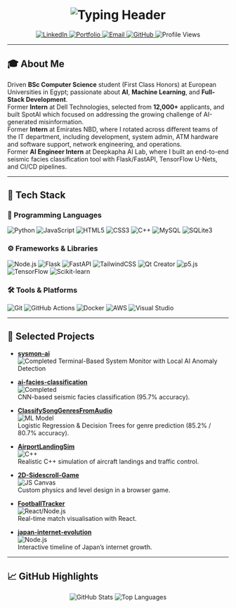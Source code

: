 <!--
**oashraff/oashraff** is a ✨ _special_ ✨ repository because its README appears on your GitHub profile.
-->

<h1 align="center">
  <img src="https://readme-typing-svg.herokuapp.com?font=Fira+Code&size=28&pause=1000&color=FFFFF&center=true&vCenter=true&width=600&height=80&lines=Omar+Ashraf+Mohammed;Software+Engineer+%7C+AI+Researcher" alt="Typing Header"/>
</h1>

<p align="center">
  <a href="https://www.linkedin.com/in/omarashrafmo/">
    <img src="https://img.shields.io/badge/LinkedIn-0077B5?style=flat&logo=linkedin&logoColor=white" alt="LinkedIn"/>
  </a>
  <a href="https://omar-ash.netlify.app">
    <img src="https://img.shields.io/badge/Portfolio-FF5722?style=flat&logo=about-me&logoColor=white" alt="Portfolio"/>
  </a>
  <a href="mailto:oomaraashrafaabdou@gmail.com">
    <img src="https://img.shields.io/badge/Email-D14836?style=flat&logo=gmail&logoColor=white" alt="Email"/>
  </a>
  <a href="https://github.com/oashraff">
    <img src="https://img.shields.io/badge/GitHub-181717?style=flat&logo=github&logoColor=white" alt="GitHub"/>
  </a>
  <img src="https://komarev.com/ghpvc/?username=oashraff&style=flat&color=blue" alt="Profile Views"/>
</p>

---

## 🎓 About Me
Driven **BSc Computer Science** student (First Class Honors) at European Universities in Egypt; passionate about **AI**, **Machine Learning**, and **Full-Stack Development**.  
Former **Intern** at Dell Technologies, selected from **12,000+** applicants, and built SpotAI which focused on addressing the growing challenge of AI-generated misinformation.  
Former **Intern** at Emirates NBD, where I rotated across different teams of the IT department, including development, system admin, ATM hardware and software support, network engineering, and operations.  
Former **AI Engineer Intern** at Deepkapha AI Lab, where I built an end-to-end seismic facies classification tool with Flask/FastAPI, TensorFlow U-Nets, and CI/CD pipelines.


---

## 🤖 Tech Stack

### 📝 Programming Languages  
<p align="left">
  <img src="https://img.shields.io/badge/Python-3776AB?style=flat&logo=python&logoColor=white" alt="Python"/>
  <img src="https://img.shields.io/badge/JavaScript-F7DF1E?style=flat&logo=javascript&logoColor=black" alt="JavaScript"/>
  <img src="https://img.shields.io/badge/HTML5-E34F26?style=flat&logo=html5&logoColor=white" alt="HTML5"/>
  <img src="https://img.shields.io/badge/CSS3-1572B6?style=flat&logo=css3&logoColor=white" alt="CSS3"/>
  <img src="https://img.shields.io/badge/C++-00599C?style=flat&logo=c%2B%2B&logoColor=white" alt="C++"/>
  <img src="https://img.shields.io/badge/MySQL-4479A1?style=flat&logo=mysql&logoColor=white" alt="MySQL"/>
  <img src="https://img.shields.io/badge/SQLite-07405E?style=flat&logo=sqlite&logoColor=white" alt="SQLite3"/>
</p>

### ⚙️ Frameworks & Libraries  
<p align="left">
  <img src="https://img.shields.io/badge/Node.js-339933?style=flat&logo=nodedotjs&logoColor=white" alt="Node.js"/>
  <img src="https://img.shields.io/badge/Flask-000000?style=flat&logo=flask&logoColor=white" alt="Flask"/>
  <img src="https://img.shields.io/badge/FastAPI-009688?style=flat&logo=fastapi&logoColor=white" alt="FastAPI"/>
  <img src="https://img.shields.io/badge/Tailwind_CSS-06B6D4?style=flat&logo=tailwind-css&logoColor=white" alt="TailwindCSS"/>
  <img src="https://img.shields.io/badge/Qt-41CD52?style=flat&logo=qt&logoColor=white" alt="Qt Creator"/>
  <img src="https://img.shields.io/badge/p5.js-ED225D?style=flat&logo=p5.js&logoColor=white" alt="p5.js"/>
  <img src="https://img.shields.io/badge/TensorFlow-FF6F00?style=flat&logo=tensorflow&logoColor=white" alt="TensorFlow"/>
  <img src="https://img.shields.io/badge/scikit--learn-F7931E?style=flat&logo=scikitlearn&logoColor=white" alt="Scikit-learn"/>
</p>

### 🛠 Tools & Platforms  
<p align="left">
  <img src="https://img.shields.io/badge/Git-F05032?style=flat&logo=git&logoColor=white" alt="Git"/>
  <img src="https://img.shields.io/badge/GitHub_Actions-2088FF?style=flat&logo=github-actions&logoColor=white" alt="GitHub Actions"/>
  <img src="https://img.shields.io/badge/Docker-2496ED?style=flat&logo=docker&logoColor=white" alt="Docker"/>
  <img src="https://img.shields.io/badge/AWS-232F3E?style=flat&logo=amazonaws&logoColor=white" alt="AWS"/>
  <img src="https://img.shields.io/badge/Visual_Studio-5C2D91?style=flat&logo=visual-studio&logoColor=white" alt="Visual Studio"/>
</p>

---

## 🚀 Selected Projects

- **[sysmon-ai](https://github.com/oashraff/sysmon-ai)**  
  <img src="https://img.shields.io/badge/Status-Completed-brightgreen" alt="Completed"/>
  Terminal-Based System Monitor with Local AI Anomaly Detection
  
- **[ai-facies-classification](https://github.com/oashraff/ai-facies-classification)**  
  <img src="https://img.shields.io/badge/Status-Completed-brightgreen" alt="Completed"/>  
  CNN-based seismic facies classification (95.7% accuracy).
- **[ClassifySongGenresFromAudio](https://github.com/oashraff/ClassifySongGenresFromAudio)**  
  <img src="https://img.shields.io/badge/ML-Model-orange" alt="ML Model"/>  
  Logistic Regression & Decision Trees for genre prediction (85.2% / 80.7% accuracy).

- **[AirportLandingSim](https://github.com/oashraff/AirportLandingSim)**  
  <img src="https://img.shields.io/badge/Lang-C%2B%2B-blue" alt="C++"/>  
  Realistic C++ simulation of aircraft landings and traffic control.

- **[2D-Sidescroll-Game](https://github.com/oashraff/2D-Sidescroll-Game)**  
  <img src="https://img.shields.io/badge/Engine-JS_Canvas-yellow" alt="JS Canvas"/>  
  Custom physics and level design in a browser game. 

- **[FootballTracker](https://github.com/oashraff/FootballTracker)**  
  <img src="https://img.shields.io/badge/Stack-React%20%7C%20Node.js-lightgrey" alt="React/Node.js"/>  
  Real-time match visualisation with React.

- **[japan-internet-evolution](https://github.com/oashraff/japan-internet-evolution)**  
  <img src="https://img.shields.io/badge/Visualisation-Node.js-red" alt="Node.js"/>  
  Interactive timeline of Japan’s internet growth. 

---

## 📈 GitHub Highlights

<div align="center">
  <!-- Overall stats -->
  <img src="https://github-readme-stats.vercel.app/api?username=oashraff&show_icons=true&theme=radical" alt="GitHub Stats" />
  <!-- Top langs -->
  <img src="https://github-readme-stats.vercel.app/api/top-langs/?username=oashraff&layout=compact&theme=radical" alt="Top Languages" />
</div>
